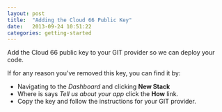 ```yaml
---
layout: post
title:  "Adding the Cloud 66 Public Key"
date:   2013-09-24 10:51:22
categories: getting-started
---
```


<p class="lead">
    Add the Cloud 66 public key to your GIT provider so we can deploy your code.
</p>

<p>If for any reason you've removed this key, you can find it by:</p>

<ul>
    <li>
        Navigating to the <em>Dashboard</em> and clicking <strong>New Stack</strong>
    </li>
    <li>
        Where is says <em>Tell us about your app</em> click the <strong>How</strong> link.
    </li>
    <li>
        Copy the key and follow the instructions for your GIT provider.
    </li>
</ul>